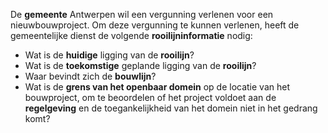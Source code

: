 De **gemeente** Antwerpen wil een vergunning verlenen voor een nieuwbouwproject. 
Om deze vergunning te kunnen verlenen, heeft de gemeentelijke dienst de volgende **rooilijninformatie** nodig:

- Wat is de **huidige** ligging van de **rooilijn**?
- Wat is de **toekomstige** geplande ligging van de **rooilijn**?
- Waar bevindt zich de **bouwlijn**?
- Wat is de **grens van het openbaar domein** op de locatie van het bouwproject, 
  om te beoordelen of het project voldoet aan de **regelgeving** en 
  de toegankelijkheid van het domein niet in het gedrang komt?
